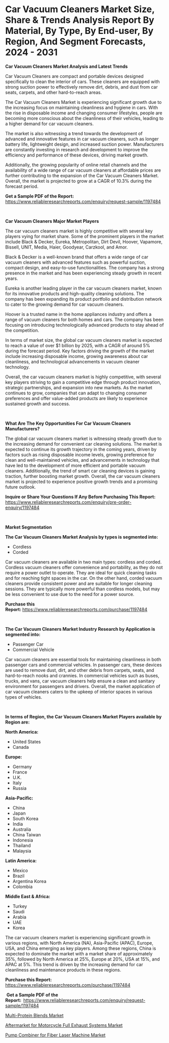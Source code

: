 <p><h1>Car Vacuum Cleaners Market Size, Share & Trends Analysis Report By Material, By Type, By End-user, By Region, And Segment Forecasts, 2024 - 2031</h1></p><p><strong>Car Vacuum Cleaners Market Analysis and Latest Trends</strong></p>
<p><p>Car Vacuum Cleaners are compact and portable devices designed specifically to clean the interior of cars. These cleaners are equipped with strong suction power to effectively remove dirt, debris, and dust from car seats, carpets, and other hard-to-reach areas.</p><p>The Car Vacuum Cleaners Market is experiencing significant growth due to the increasing focus on maintaining cleanliness and hygiene in cars. With the rise in disposable income and changing consumer lifestyles, people are becoming more conscious about the cleanliness of their vehicles, leading to a higher demand for car vacuum cleaners.</p><p>The market is also witnessing a trend towards the development of advanced and innovative features in car vacuum cleaners, such as longer battery life, lightweight design, and increased suction power. Manufacturers are constantly investing in research and development to improve the efficiency and performance of these devices, driving market growth.</p><p>Additionally, the growing popularity of online retail channels and the availability of a wide range of car vacuum cleaners at affordable prices are further contributing to the expansion of the Car Vacuum Cleaners Market. Overall, the market is projected to grow at a CAGR of 10.3% during the forecast period.</p></p>
<p><strong>Get a Sample PDF of the Report:&nbsp;</strong> <a href="https://www.reliableresearchreports.com/enquiry/request-sample/1197484">https://www.reliableresearchreports.com/enquiry/request-sample/1197484</a></p>
<p>&nbsp;</p>
<p><strong>Car Vacuum Cleaners Major Market Players</strong></p>
<p><p>The car vacuum cleaners market is highly competitive with several key players vying for market share. Some of the prominent players in the market include Black & Decker, Eureka, Metropolitan, Dirt Devil, Hoover, Vapamore, Bissell, UNIT, Media, Haier, Goodyear, Carzkool, and Amor.</p><p>Black & Decker is a well-known brand that offers a wide range of car vacuum cleaners with advanced features such as powerful suction, compact design, and easy-to-use functionalities. The company has a strong presence in the market and has been experiencing steady growth in recent years.</p><p>Eureka is another leading player in the car vacuum cleaners market, known for its innovative products and high-quality cleaning solutions. The company has been expanding its product portfolio and distribution network to cater to the growing demand for car vacuum cleaners.</p><p>Hoover is a trusted name in the home appliances industry and offers a range of vacuum cleaners for both homes and cars. The company has been focusing on introducing technologically advanced products to stay ahead of the competition.</p><p>In terms of market size, the global car vacuum cleaners market is expected to reach a value of over $1 billion by 2025, with a CAGR of around 5% during the forecast period. Key factors driving the growth of the market include increasing disposable income, growing awareness about car cleanliness, and technological advancements in vacuum cleaner technology.</p><p>Overall, the car vacuum cleaners market is highly competitive, with several key players striving to gain a competitive edge through product innovation, strategic partnerships, and expansion into new markets. As the market continues to grow, companies that can adapt to changing consumer preferences and offer value-added products are likely to experience sustained growth and success.</p></p>
<p>&nbsp;</p>
<p><strong>What Are The Key Opportunities For Car Vacuum Cleaners Manufacturers?</strong></p>
<p><p>The global car vacuum cleaners market is witnessing steady growth due to the increasing demand for convenient car cleaning solutions. The market is expected to continue its growth trajectory in the coming years, driven by factors such as rising disposable income levels, growing preference for clean and well-maintained vehicles, and advancements in technology that have led to the development of more efficient and portable vacuum cleaners. Additionally, the trend of smart car cleaning devices is gaining traction, further boosting market growth. Overall, the car vacuum cleaners market is projected to experience positive growth trends and a promising future outlook.</p></p>
<p><strong>Inquire or Share Your Questions If Any Before Purchasing This Report:</strong> <a href="https://www.reliableresearchreports.com/enquiry/pre-order-enquiry/1197484">https://www.reliableresearchreports.com/enquiry/pre-order-enquiry/1197484</a></p>
<p>&nbsp;</p>
<p><strong>Market Segmentation</strong></p>
<p><strong>The Car Vacuum Cleaners Market Analysis by types is segmented into:</strong></p>
<p><ul><li>Cordless</li><li>Corded</li></ul></p>
<p><p>Car vacuum cleaners are available in two main types: cordless and corded. Cordless vacuum cleaners offer convenience and portability, as they do not require a power outlet to operate. They are ideal for quick cleaning tasks and for reaching tight spaces in the car. On the other hand, corded vacuum cleaners provide consistent power and are suitable for longer cleaning sessions. They are typically more powerful than cordless models, but may be less convenient to use due to the need for a power source.</p></p>
<p><strong>Purchase this Report:&nbsp;</strong><a href="https://www.reliableresearchreports.com/purchase/1197484">https://www.reliableresearchreports.com/purchase/1197484</a></p>
<p>&nbsp;</p>
<p><strong>The Car Vacuum Cleaners Market Industry Research by Application is segmented into:</strong></p>
<p><ul><li>Passenger Car</li><li>Commercial Vehicle</li></ul></p>
<p><p>Car vacuum cleaners are essential tools for maintaining cleanliness in both passenger cars and commercial vehicles. In passenger cars, these devices are used to remove dust, dirt, and other debris from carpets, seats, and hard-to-reach nooks and crannies. In commercial vehicles such as buses, trucks, and vans, car vacuum cleaners help ensure a clean and sanitary environment for passengers and drivers. Overall, the market application of car vacuum cleaners caters to the upkeep of interior spaces in various types of vehicles.</p></p>
<p>&nbsp;</p>
<p><strong>In terms of Region, the Car Vacuum Cleaners Market Players available by Region are:</strong></p>
<p>
    <p> <strong> North America: </strong>
        <ul>
            <li>United States</li>
            <li>Canada</li>
        </ul>
        </p> 
    <p> <strong> Europe: </strong>
        <ul>
            <li>Germany</li>
            <li>France</li>
            <li>U.K.</li>
            <li>Italy</li>
            <li>Russia</li>
        </ul>
        </p> 
    <p> <strong> Asia-Pacific: </strong>
        <ul>
            <li>China</li>
            <li>Japan</li>
            <li>South Korea</li>
            <li>India</li>
            <li>Australia</li>
            <li>China Taiwan</li>
            <li>Indonesia</li>
            <li>Thailand</li>
            <li>Malaysia</li>
        </ul>
        </p> 
    <p> <strong> Latin America: </strong>
        <ul>
            <li>Mexico</li>
            <li>Brazil</li>
            <li>Argentina Korea</li>
            <li>Colombia</li>
        </ul>
        </p> 
    <p> <strong> Middle East & Africa: </strong>
        <ul>
            <li>Turkey</li>
            <li>Saudi</li>
            <li>Arabia</li>
            <li>UAE</li>
            <li>Korea</li>
        </ul>
    </p>
    </p>
<p><p>The car vacuum cleaners market is experiencing significant growth in various regions, with North America (NA), Asia-Pacific (APAC), Europe, USA, and China emerging as key players. Among these regions, China is expected to dominate the market with a market share of approximately 35%, followed by North America at 25%, Europe at 20%, USA at 15%, and APAC at 5%. This trend is driven by the increasing demand for car cleanliness and maintenance products in these regions.</p></p>
<p><strong>Purchase this Report: </strong><a href="https://www.reliableresearchreports.com/purchase/1197484">https://www.reliableresearchreports.com/purchase/1197484</a></p>
<p>&nbsp;<strong>Get a Sample PDF of the Report:&nbsp;&nbsp;</strong><a href="https://www.reliableresearchreports.com/enquiry/request-sample/1197484">https://www.reliableresearchreports.com/enquiry/request-sample/1197484</a></p>
<p><strong></strong></p>
<p><p><a href="https://view.publitas.com/reportprime-1/multi-protein-blends-market-provides-a-comprehensive-analysis-including-a-macro-overview-of-the-market-as-well-as-micro-details-such-as-market-size-and-competitive-landscape/">Multi-Protein Blends Market</a></p><p><a href="https://view.publitas.com/reportprime-1/aftermarket-for-motorcycle-full-exhaust-systems-market-research-report-provides-critical-insights-that-can-help-shape-business-development-and-investment-strategies/">Aftermarket for Motorcycle Full Exhaust Systems Market</a></p><p><a href="https://view.publitas.com/reportprime-1/pump-combiner-for-fiber-laser-machine-market-size-growth-outlook-from-2023-to-2030-projecting-at-markets-trends-analysis-by-application-regional-outlook-and-revenue/">Pump Combiner for Fiber Laser Machine Market</a></p></p>